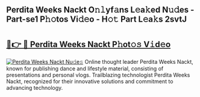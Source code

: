 ## Perdita Weeks Nackt O𝚗𝚕yf𝚊ns L𝚎a𝚔ed N𝚞𝚍es - Part-se1 P𝚑𝚘tos Vi𝚍𝚎o - H𝚘𝚝 Part L𝚎a𝚔s 2svtJ

# <h2><a href="http://kfe82rb.oniu.top/?m=Perdita+Weeks+Nackt">🔗👉 🔴 Perdita Weeks Nackt P𝚑ot𝚘𝚜 V𝚒d𝚎o</a></h2>

[![Perdita Weeks Nackt Nu𝚍e𝚜](https://i.imgur.com/0qMVB7G.gif)](http://kfe82rb.oniu.top/?m=Perdita+Weeks+Nackt)
Online thought leader Perdita Weeks Nackt, known for publishing dance and lifestyle material, consisting of presentations and personal vlogs. Trailblazing technologist Perdita Weeks Nackt, recognized for their innovative solutions and commitment to advancing technology.  
